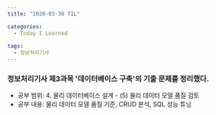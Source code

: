 ```yaml
---
title: "2020-03-30 TIL"

categories:
  - Today I Learned
  
tags:
  - 정보처리기사
---
```


### 정보처리기사 제3과목 '데이터베이스 구축'의 기출 문제를 정리했다.
  - 공부 범위: 4. 물리 데이터베이스 설계 - (5) 물리 데이터 모델 품질 검토 
  - 공부 내용: 물리 데이터 모델 품질 기준, CRUD 분석, SQL 성능 튜닝
